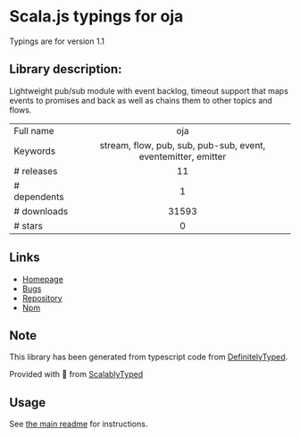 
# Scala.js typings for oja

Typings are for version 1.1

## Library description:
Lightweight pub/sub module with event backlog, timeout support that maps events to promises and back as well as chains them to other topics and flows.

|                    |                 |
| ------------------ | :-------------: |
| Full name          | oja |
| Keywords           | stream, flow, pub, sub, pub-sub, event, eventemitter, emitter |
| # releases         | 11 |
| # dependents       | 1 |
| # downloads        | 31593 |
| # stars            | 0 |

## Links
- [Homepage](https://github.com/dimichgh/oja#readme)
- [Bugs](https://github.com/dimichgh/oja/issues)
- [Repository](https://github.com/dimichgh/oja)
- [Npm](https://www.npmjs.com/package/oja)
    


## Note
This library has been generated from typescript code from [DefinitelyTyped](https://definitelytyped.org).

Provided with :purple_heart: from [ScalablyTyped](https://github.com/oyvindberg/ScalablyTyped)

## Usage
See [the main readme](../../readme.md) for instructions.


